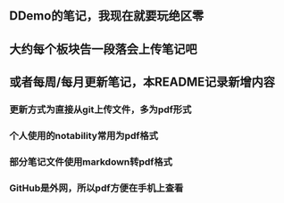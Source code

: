 ## DDemo的笔记，我现在就要玩绝区零

## 大约每个板块告一段落会上传笔记吧
## 或者每周/每月更新笔记，本README记录新增内容

### 更新方式为直接从git上传文件，多为pdf形式
### 个人使用的notability常用为pdf格式
### 部分笔记文件使用markdown转pdf格式
### GitHub是外网，所以pdf方便在手机上查看

